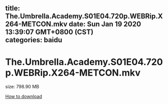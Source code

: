 
title: The.Umbrella.Academy.S01E04.720p.WEBRip.X264-METCON.mkv
date: Sun Jan 19 2020 13:39:07 GMT+0800 (CST)    
categories: baidu
---

# The.Umbrella.Academy.S01E04.720p.WEBRip.X264-METCON.mkv
size: 798.90 MB
 
 

[How to download](https://bpcam.bemobtrk.com/go/2ceec3aa-1ca2-46d6-b9ff-aaa5c184517c?jno=5172)